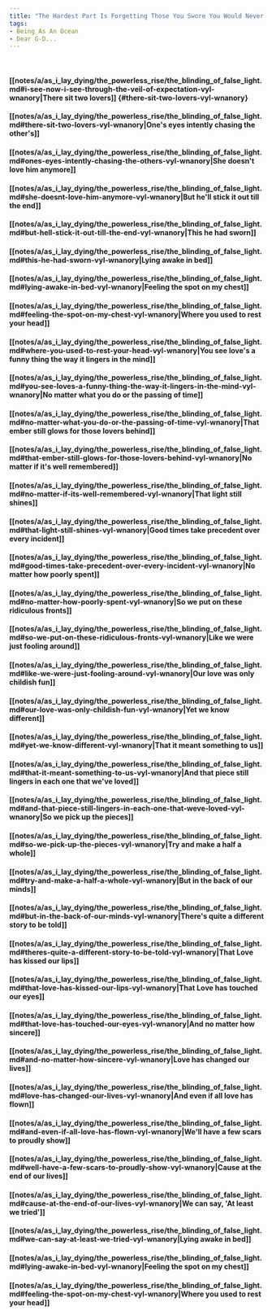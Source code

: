 ```yaml
---
title: "The Hardest Part Is Forgetting Those You Swore You Would Never Forget"
tags:
- Being As An Ocean
- Dear G-D...
---
```

&nbsp;
#### [[notes/a/as_i_lay_dying/the_powerless_rise/the_blinding_of_false_light.md#i-see-now-i-see-through-the-veil-of-expectation-vyl-wnanory|There sit two lovers]] {#there-sit-two-lovers-vyl-wnanory}
#### [[notes/a/as_i_lay_dying/the_powerless_rise/the_blinding_of_false_light.md#there-sit-two-lovers-vyl-wnanory|One's eyes intently chasing the other's]]
#### [[notes/a/as_i_lay_dying/the_powerless_rise/the_blinding_of_false_light.md#ones-eyes-intently-chasing-the-others-vyl-wnanory|She doesn't love him anymore]]
#### [[notes/a/as_i_lay_dying/the_powerless_rise/the_blinding_of_false_light.md#she-doesnt-love-him-anymore-vyl-wnanory|But he'll stick it out till the end]]
#### [[notes/a/as_i_lay_dying/the_powerless_rise/the_blinding_of_false_light.md#but-hell-stick-it-out-till-the-end-vyl-wnanory|This he had sworn]]
#### [[notes/a/as_i_lay_dying/the_powerless_rise/the_blinding_of_false_light.md#this-he-had-sworn-vyl-wnanory|Lying awake in bed]]
#### [[notes/a/as_i_lay_dying/the_powerless_rise/the_blinding_of_false_light.md#lying-awake-in-bed-vyl-wnanory|Feeling the spot on my chest]]
#### [[notes/a/as_i_lay_dying/the_powerless_rise/the_blinding_of_false_light.md#feeling-the-spot-on-my-chest-vyl-wnanory|Where you used to rest your head]]
#### [[notes/a/as_i_lay_dying/the_powerless_rise/the_blinding_of_false_light.md#where-you-used-to-rest-your-head-vyl-wnanory|You see love's a funny thing the way it lingers in the mind]]
#### [[notes/a/as_i_lay_dying/the_powerless_rise/the_blinding_of_false_light.md#you-see-loves-a-funny-thing-the-way-it-lingers-in-the-mind-vyl-wnanory|No matter what you do or the passing of time]]
#### [[notes/a/as_i_lay_dying/the_powerless_rise/the_blinding_of_false_light.md#no-matter-what-you-do-or-the-passing-of-time-vyl-wnanory|That ember still glows for those lovers behind]]
#### [[notes/a/as_i_lay_dying/the_powerless_rise/the_blinding_of_false_light.md#that-ember-still-glows-for-those-lovers-behind-vyl-wnanory|No matter if it's well remembered]]
#### [[notes/a/as_i_lay_dying/the_powerless_rise/the_blinding_of_false_light.md#no-matter-if-its-well-remembered-vyl-wnanory|That light still shines]]
#### [[notes/a/as_i_lay_dying/the_powerless_rise/the_blinding_of_false_light.md#that-light-still-shines-vyl-wnanory|Good times take precedent over every incident]]
#### [[notes/a/as_i_lay_dying/the_powerless_rise/the_blinding_of_false_light.md#good-times-take-precedent-over-every-incident-vyl-wnanory|No matter how poorly spent]]
#### [[notes/a/as_i_lay_dying/the_powerless_rise/the_blinding_of_false_light.md#no-matter-how-poorly-spent-vyl-wnanory|So we put on these ridiculous fronts]]
#### [[notes/a/as_i_lay_dying/the_powerless_rise/the_blinding_of_false_light.md#so-we-put-on-these-ridiculous-fronts-vyl-wnanory|Like we were just fooling around]]
#### [[notes/a/as_i_lay_dying/the_powerless_rise/the_blinding_of_false_light.md#like-we-were-just-fooling-around-vyl-wnanory|Our love was only childish fun]]
#### [[notes/a/as_i_lay_dying/the_powerless_rise/the_blinding_of_false_light.md#our-love-was-only-childish-fun-vyl-wnanory|Yet we know different]]
#### [[notes/a/as_i_lay_dying/the_powerless_rise/the_blinding_of_false_light.md#yet-we-know-different-vyl-wnanory|That it meant something to us]]
#### [[notes/a/as_i_lay_dying/the_powerless_rise/the_blinding_of_false_light.md#that-it-meant-something-to-us-vyl-wnanory|And that piece still lingers in each one that we've loved]]
#### [[notes/a/as_i_lay_dying/the_powerless_rise/the_blinding_of_false_light.md#and-that-piece-still-lingers-in-each-one-that-weve-loved-vyl-wnanory|So we pick up the pieces]]
#### [[notes/a/as_i_lay_dying/the_powerless_rise/the_blinding_of_false_light.md#so-we-pick-up-the-pieces-vyl-wnanory|Try and make a half a whole]]
#### [[notes/a/as_i_lay_dying/the_powerless_rise/the_blinding_of_false_light.md#try-and-make-a-half-a-whole-vyl-wnanory|But in the back of our minds]]
#### [[notes/a/as_i_lay_dying/the_powerless_rise/the_blinding_of_false_light.md#but-in-the-back-of-our-minds-vyl-wnanory|There's quite a different story to be told]]
#### [[notes/a/as_i_lay_dying/the_powerless_rise/the_blinding_of_false_light.md#theres-quite-a-different-story-to-be-told-vyl-wnanory|That Love has kissed our lips]]
#### [[notes/a/as_i_lay_dying/the_powerless_rise/the_blinding_of_false_light.md#that-love-has-kissed-our-lips-vyl-wnanory|That Love has touched our eyes]]
#### [[notes/a/as_i_lay_dying/the_powerless_rise/the_blinding_of_false_light.md#that-love-has-touched-our-eyes-vyl-wnanory|And no matter how sincere]]
#### [[notes/a/as_i_lay_dying/the_powerless_rise/the_blinding_of_false_light.md#and-no-matter-how-sincere-vyl-wnanory|Love has changed our lives]]
#### [[notes/a/as_i_lay_dying/the_powerless_rise/the_blinding_of_false_light.md#love-has-changed-our-lives-vyl-wnanory|And even if all love has flown]]
#### [[notes/a/as_i_lay_dying/the_powerless_rise/the_blinding_of_false_light.md#and-even-if-all-love-has-flown-vyl-wnanory|We'll have a few scars to proudly show]]
#### [[notes/a/as_i_lay_dying/the_powerless_rise/the_blinding_of_false_light.md#well-have-a-few-scars-to-proudly-show-vyl-wnanory|Cause at the end of our lives]]
#### [[notes/a/as_i_lay_dying/the_powerless_rise/the_blinding_of_false_light.md#cause-at-the-end-of-our-lives-vyl-wnanory|We can say, 'At least we tried']]
#### [[notes/a/as_i_lay_dying/the_powerless_rise/the_blinding_of_false_light.md#we-can-say-at-least-we-tried-vyl-wnanory|Lying awake in bed]]
#### [[notes/a/as_i_lay_dying/the_powerless_rise/the_blinding_of_false_light.md#lying-awake-in-bed-vyl-wnanory|Feeling the spot on my chest]]
#### [[notes/a/as_i_lay_dying/the_powerless_rise/the_blinding_of_false_light.md#feeling-the-spot-on-my-chest-vyl-wnanory|Where you used to rest your head]]
